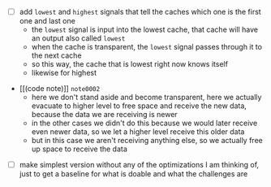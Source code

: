 - [ ] add `lowest` and `highest` signals that tell the caches which one is the first one and last one
	- the `lowest` signal is input into the lowest cache, that cache will have an output also called `lowest`
	- when the cache is transparent, the `lowest` signal passes through it to the next cache
	- so this way, the cache that is lowest right now knows itself
	- likewise for highest
- [[(code note)]] `note0002`
	- here we don't stand aside and become transparent, here we actually evacuate to higher level to free space and receive the new data, because the data we are receiving is newer
	- in the other cases we didn't do this because we would later receive even newer data, so we let a higher level receive this older data
	- but in this case we aren't receiving anything else, so we actually free up space to receive the data
- [ ] make simplest version without any of the optimizations I am thinking of, just to get a baseline for what is doable and what the challenges are